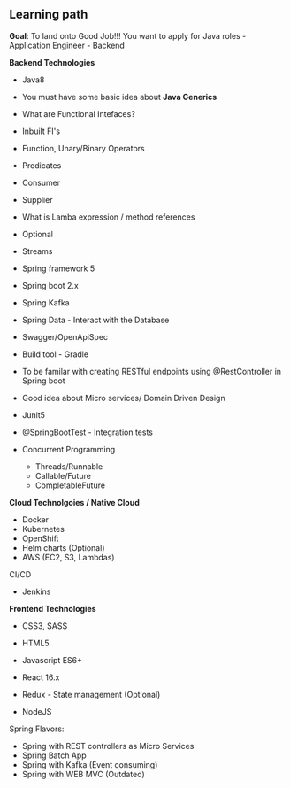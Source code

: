 ## Learning path

**Goal**: To land onto Good Job!!!
You want to apply for Java roles - Application Engineer - Backend

**Backend Technologies**

- Java8
 - You must have some basic idea about **Java Generics**
 - What are Functional Intefaces?
  - Inbuilt FI's
   - Function, Unary/Binary Operators
   - Predicates
   - Consumer
   - Supplier
 - What is Lamba expression / method references
 - Optional
 - Streams


- Spring framework 5
- Spring boot 2.x
- Spring Kafka
- Spring Data - Interact with the Database
- Swagger/OpenApiSpec
- Build tool - Gradle
- To be familar with creating RESTful endpoints using @RestController in Spring boot
- Good idea about Micro services/ Domain Driven Design
- Junit5
- @SpringBootTest - Integration tests

- Concurrent Programming
  - Threads/Runnable
  - Callable/Future
  - CompletableFuture

**Cloud Technolgoies / Native Cloud**

- Docker
- Kubernetes
- OpenShift
- Helm charts (Optional)
- AWS (EC2, S3, Lambdas)

CI/CD
- Jenkins

**Frontend Technologies**
- CSS3, SASS
- HTML5
- Javascript ES6+
- React 16.x
- Redux - State management (Optional)

- NodeJS

Spring Flavors:

- Spring with REST controllers as Micro Services
- Spring Batch App
- Spring with Kafka (Event consuming)
- Spring with WEB MVC (Outdated)
